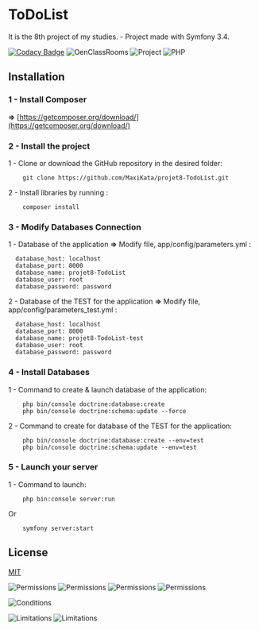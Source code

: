 # ToDoList

It is the 8th project of my studies. - 
Project made with Symfony 3.4.

[![Codacy Badge](https://api.codacy.com/project/badge/Grade/19191399262547fd995560244ca3c198)](https://www.codacy.com/manual/MaxiKata/projet8-TodoList?utm_source=github.com&amp;utm_medium=referral&amp;utm_content=MaxiKata/projet8-TodoList&amp;utm_campaign=Badge_Grade)
![OenClassRooms](https://img.shields.io/badge/OpenClassRooms-DA_PHP/SF-blue.svg)
![Project](https://img.shields.io/badge/Project-8-blue.svg) 
![PHP](https://img.shields.io/badge/Symfony-3.4-blue.svg)

## Installation
### 1 - Install Composer
**=>** [https://getcomposer.org/download/](https://getcomposer.org/download/)

### 2 - Install the project
1 - Clone or download the GitHub repository in the desired folder:
```alpha
    git clone https://github.com/MaxiKata/projet8-TodoList.git
```
2 - Install libraries by running : 
```alpha
    composer install
```

### 3 - Modify Databases Connection

1 - Database of the application
**=>** Modify file, app/config/parameters.yml :
```alpha
  database_host: localhost
  database_port: 8000
  database_name: projet8-TodoList
  database_user: root
  database_password: password
```

2 - Database of the TEST for the application
**=>** Modify file, app/config/parameters_test.yml :
```alpha
  database_host: localhost
  database_port: 8000
  database_name: projet8-TodoList-test
  database_user: root
  database_password: password
```

### 4 - Install Databases

1 - Command to create & launch database of the application:
```alpha
    php bin/console doctrine:database:create
    php bin/console doctrine:schema:update --force
```

2 - Command to create for database of the TEST for the application:
```alpha
    php bin/console doctrine:database:create --env=test
    php bin/console doctrine:schema:update --env=test
```

### 5 - Launch your server

1 - Command to launch:

```alpha
    php bin:console server:run
```
Or
```alpha
    symfony server:start
```

## License

[MIT](https://github.com/MaxiKata/projet8-TodoList/blob/master/LICENSE.md)

![Permissions](https://img.shields.io/badge/Permissions-Commercial_use-green.svg) 
![Permissions](https://img.shields.io/badge/Permissions-Distribution-green.svg) 
![Permissions](https://img.shields.io/badge/Permissions-Modification-green.svg) 
![Permissions](https://img.shields.io/badge/Permissions-Private_use-green.svg)

![Conditions](https://img.shields.io/badge/Conditions-License_and_copyright_notice-blue.svg)

![Limitations](https://img.shields.io/badge/Limitations-Liability-red.svg)
![Limitations](https://img.shields.io/badge/Limitations-Warranty-red.svg)